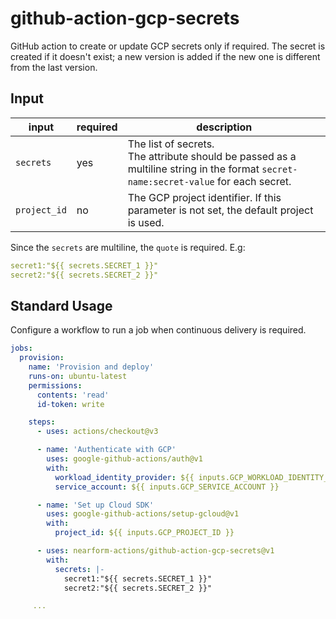 # github-action-gcp-secrets

GitHub action to create or update GCP secrets only if required.
The secret is created if it doesn't exist; a new version is added if the new one is different from the last version.


## Input

| input        | required | description |
|--------------|----------|-------------|
| `secrets`    | yes      | The list of secrets. <br />The attribute should be passed as a multiline string in the format `secret-name:secret-value` for each secret. |
| `project_id` | no       | The GCP project identifier. If this parameter is not set, the default project is used. |


Since the `secrets` are multiline, the `quote` is required. E.g:

```yaml
secret1:"${{ secrets.SECRET_1 }}"
secret2:"${{ secrets.SECRET_2 }}"
```

## Standard Usage

Configure a workflow to run a job when continuous delivery is required.

```yaml
jobs:
  provision:
    name: 'Provision and deploy'
    runs-on: ubuntu-latest
    permissions:
      contents: 'read'
      id-token: write

    steps:
      - uses: actions/checkout@v3

      - name: 'Authenticate with GCP'
        uses: google-github-actions/auth@v1
        with:
          workload_identity_provider: ${{ inputs.GCP_WORKLOAD_IDENTITY_PROVIDER }}
          service_account: ${{ inputs.GCP_SERVICE_ACCOUNT }}

      - name: 'Set up Cloud SDK'
        uses: google-github-actions/setup-gcloud@v1
        with:
          project_id: ${{ inputs.GCP_PROJECT_ID }}

      - uses: nearform-actions/github-action-gcp-secrets@v1
        with:
          secrets: |-
            secret1:"${{ secrets.SECRET_1 }}"
            secret2:"${{ secrets.SECRET_2 }}"

     ...
```
